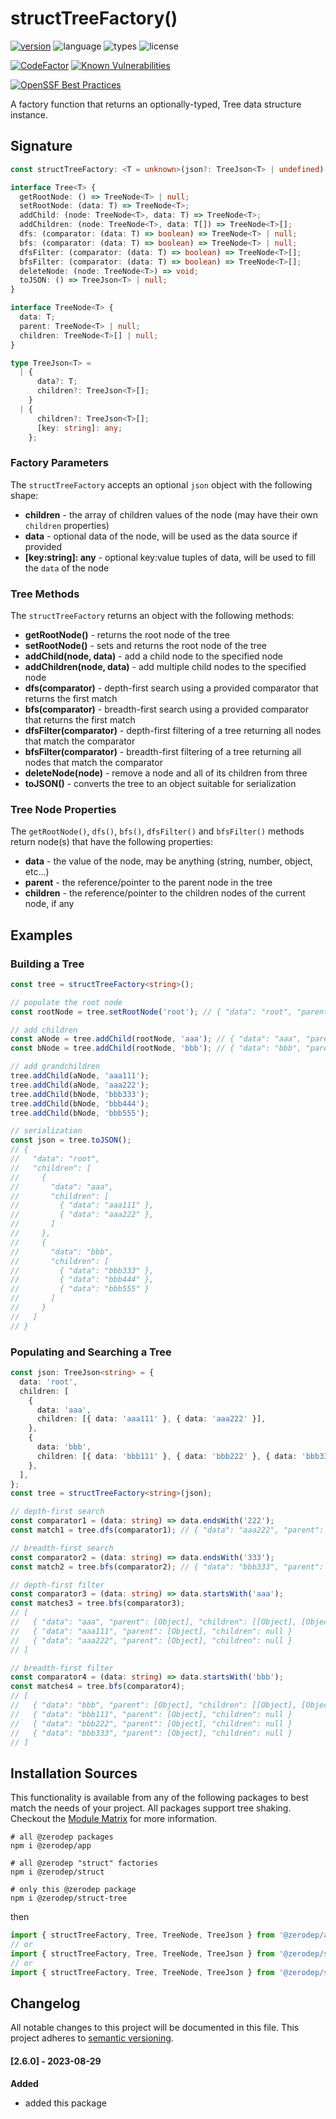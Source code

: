 # structTreeFactory()

[![version](https://img.shields.io/npm/v/@zerodep/struct-tree?style=flat-square&color=blue)](https://www.npmjs.com/package/@zerodep/struct-tree)
![language](https://img.shields.io/badge/typescript-100%25-blue?style=flat-square)
![types](https://img.shields.io/badge/types-included-blue?style=flat-square)
![license](https://img.shields.io/github/license/cdepage/zerodep?color=blue&style=flat-square)

[![CodeFactor](https://www.codefactor.io/repository/github/cdepage/zerodep/badge)](https://www.codefactor.io/repository/github/cdepage/zerodep)
[![Known Vulnerabilities](https://snyk.io/test/github/cdepage/zerodep/badge.svg)](https://snyk.io/test/github/cdepage/zerodep)

[![OpenSSF Best Practices](https://www.bestpractices.dev/projects/9225/badge)](https://www.bestpractices.dev/projects/9225)

A factory function that returns an optionally-typed, Tree data structure instance.

## Signature

```typescript
const structTreeFactory: <T = unknown>(json?: TreeJson<T> | undefined) => Tree<T>;

interface Tree<T> {
  getRootNode: () => TreeNode<T> | null;
  setRootNode: (data: T) => TreeNode<T>;
  addChild: (node: TreeNode<T>, data: T) => TreeNode<T>;
  addChildren: (node: TreeNode<T>, data: T[]) => TreeNode<T>[];
  dfs: (comparator: (data: T) => boolean) => TreeNode<T> | null;
  bfs: (comparator: (data: T) => boolean) => TreeNode<T> | null;
  dfsFilter: (comparator: (data: T) => boolean) => TreeNode<T>[];
  bfsFilter: (comparator: (data: T) => boolean) => TreeNode<T>[];
  deleteNode: (node: TreeNode<T>) => void;
  toJSON: () => TreeJson<T> | null;
}

interface TreeNode<T> {
  data: T;
  parent: TreeNode<T> | null;
  children: TreeNode<T>[] | null;
}

type TreeJson<T> =
  | {
      data?: T;
      children?: TreeJson<T>[];
    }
  | {
      children?: TreeJson<T>[];
      [key: string]: any;
    };
```

### Factory Parameters

The `structTreeFactory` accepts an optional `json` object with the following shape:

- **children** - the array of children values of the node (may have their own `children` properties)
- **data** - optional data of the node, will be used as the data source if provided
- **[key:string]: any** - optional key:value tuples of data, will be used to fill the `data` of the node

### Tree Methods

The `structTreeFactory` returns an object with the following methods:

- **getRootNode()** - returns the root node of the tree
- **setRootNode()** - sets and returns the root node of the tree
- **addChild(node, data)** - add a child node to the specified node
- **addChildren(node, data)** - add multiple child nodes to the specified node
- **dfs(comparator)** - depth-first search using a provided comparator that returns the first match
- **bfs(comparator)** - breadth-first search using a provided comparator that returns the first match
- **dfsFilter(comparator)** - depth-first filtering of a tree returning all nodes that match the comparator
- **bfsFilter(comparator)** - breadth-first filtering of a tree returning all nodes that match the comparator
- **deleteNode(node)** - remove a node and all of its children from three
- **toJSON()** - converts the tree to an object suitable for serialization

### Tree Node Properties

The `getRootNode()`, `dfs()`, `bfs()`, `dfsFilter()` and `bfsFilter()` methods return node(s) that have the following properties:

- **data** - the value of the node, may be anything (string, number, object, etc...)
- **parent** - the reference/pointer to the parent node in the tree
- **children** - the reference/pointer to the children nodes of the current node, if any

## Examples

### Building a Tree

```typescript
const tree = structTreeFactory<string>();

// populate the root node
const rootNode = tree.setRootNode('root'); // { "data": "root", "parent": null, "children": null }

// add children
const aNode = tree.addChild(rootNode, 'aaa'); // { "data": "aaa", "parent": [Object], "children": null }
const bNode = tree.addChild(rootNode, 'bbb'); // { "data": "bbb", "parent": [Object], "children": null }

// add grandchildren
tree.addChild(aNode, 'aaa111');
tree.addChild(aNode, 'aaa222');
tree.addChild(bNode, 'bbb333');
tree.addChild(bNode, 'bbb444');
tree.addChild(bNode, 'bbb555');

// serialization
const json = tree.toJSON();
// {
//   "data": "root",
//   "children": [
//     {
//       "data": "aaa",
//       "children": [
//         { "data": "aaa111" },
//         { "data": "aaa222" },
//       ]
//     },
//     {
//       "data": "bbb",
//       "children": [
//         { "data": "bbb333" },
//         { "data": "bbb444" },
//         { "data": "bbb555" }
//       ]
//     }
//   ]
// }
```

### Populating and Searching a Tree

```typescript
const json: TreeJson<string> = {
  data: 'root',
  children: [
    {
      data: 'aaa',
      children: [{ data: 'aaa111' }, { data: 'aaa222' }],
    },
    {
      data: 'bbb',
      children: [{ data: 'bbb111' }, { data: 'bbb222' }, { data: 'bbb333' }],
    },
  ],
};
const tree = structTreeFactory<string>(json);

// depth-first search
const comparator1 = (data: string) => data.endsWith('222');
const match1 = tree.dfs(comparator1); // { "data": "aaa222", "parent": [Object], "children": null }

// breadth-first search
const comparator2 = (data: string) => data.endsWith('333');
const match2 = tree.bfs(comparator2); // { "data": "bbb333", "parent": [Object], "children": null }

// depth-first filter
const comparator3 = (data: string) => data.startsWith('aaa');
const matches3 = tree.bfs(comparator3);
// [
//   { "data": "aaa", "parent": [Object], "children": [[Object], [Object]] }
//   { "data": "aaa111", "parent": [Object], "children": null }
//   { "data": "aaa222", "parent": [Object], "children": null }
// ]

// breadth-first filter
const comparator4 = (data: string) => data.startsWith('bbb');
const matches4 = tree.bfs(comparator4);
// [
//   { "data": "bbb", "parent": [Object], "children": [[Object], [Object], [Object]] }
//   { "data": "bbb111", "parent": [Object], "children": null }
//   { "data": "bbb222", "parent": [Object], "children": null }
//   { "data": "bbb333", "parent": [Object], "children": null }
// ]
```

## Installation Sources

This functionality is available from any of the following packages to best match the needs of your project. All packages support tree shaking. Checkout the [Module Matrix](/) for more information.

```shell
# all @zerodep packages
npm i @zerodep/app

# all @zerodep "struct" factories
npm i @zerodep/struct

# only this @zerodep package
npm i @zerodep/struct-tree
```

then

```javascript
import { structTreeFactory, Tree, TreeNode, TreeJson } from '@zerodep/app';
// or
import { structTreeFactory, Tree, TreeNode, TreeJson } from '@zerodep/struct';
// or
import { structTreeFactory, Tree, TreeNode, TreeJson } from '@zerodep/struct-tree';
```

## Changelog

All notable changes to this project will be documented in this file. This project adheres to [semantic versioning](https://semver.org/spec/v2.0.0.html).

#### [2.6.0] - 2023-08-29

**Added**

- added this package
